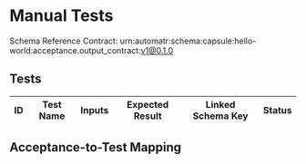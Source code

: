 # Manual Tests

Schema Reference
Contract: urn:automatr:schema:capsule:hello-world:acceptance.output_contract:v1@0.1.0

## Tests

ID | Test Name | Inputs | Expected Result | Linked Schema Key | Status
--- | --- | --- | --- | --- | ---

## Acceptance-to-Test Mapping

<!-- Map acceptance criteria to tests here. -->

